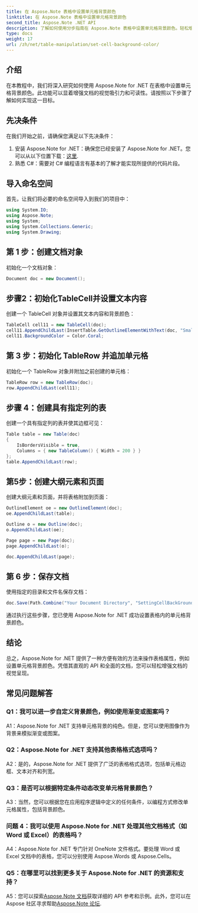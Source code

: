 ```yaml
---
title: 在 Aspose.Note 表格中设置单元格背景颜色
linktitle: 在 Aspose.Note 表格中设置单元格背景颜色
second_title: Aspose.Note .NET API
description: 了解如何使用分步指南在 Aspose.Note 表格中设置单元格背景颜色。轻松增强文档视觉效果。
type: docs
weight: 17
url: /zh/net/table-manipulation/set-cell-background-color/
---
```

## 介绍

在本教程中，我们将深入研究如何使用 Aspose.Note for .NET 在表格中设置单元格背景颜色。此功能可以显着增强文档的视觉吸引力和可读性。请按照以下步骤了解如何实现这一目标。

## 先决条件

在我们开始之前，请确保您满足以下先决条件：

1. 安装 Aspose.Note for .NET：确保您已经安装了 Aspose.Note for .NET。您可以从以下位置下载：[这里](https://releases.aspose.com/note/net/).
2. 熟悉 C#：需要对 C# 编程语言有基本的了解才能实现所提供的代码片段。

## 导入命名空间

首先，让我们将必要的命名空间导入到我们的项目中：

```csharp
using System.IO;
using Aspose.Note;
using System;
using System.Collections.Generic;
using System.Drawing;
```

## 第 1 步：创建文档对象

初始化一个文档对象：

```csharp
Document doc = new Document();
```

## 步骤2：初始化TableCell并设置文本内容

创建一个 TableCell 对象并设置其文本内容和背景颜色：

```csharp
TableCell cell11 = new TableCell(doc);
cell11.AppendChildLast(InsertTable.GetOutlineElementWithText(doc, "Small text"));
cell11.BackgroundColor = Color.Coral;
```

## 第 3 步：初始化 TableRow 并追加单元格

初始化一个 TableRow 对象并附加之前创建的单元格：

```csharp
TableRow row = new TableRow(doc);
row.AppendChildLast(cell11);
```

## 步骤 4：创建具有指定列的表

创建一个具有指定列的表并使其边框可见：

```csharp
Table table = new Table(doc)
{
    IsBordersVisible = true,
    Columns = { new TableColumn() { Width = 200 } }
};
table.AppendChildLast(row);
```

## 第5步：创建大纲元素和页面

创建大纲元素和页面，并将表格附加到页面：

```csharp
OutlineElement oe = new OutlineElement(doc);
oe.AppendChildLast(table);

Outline o = new Outline(doc);
o.AppendChildLast(oe);

Page page = new Page(doc);
page.AppendChildLast(o);

doc.AppendChildLast(page);
```

## 第 6 步：保存文档

使用指定的目录和文件名保存文档：

```csharp
doc.Save(Path.Combine("Your Document Directory", "SettingCellBackGroundColor.pdf"));
```

通过执行这些步骤，您已使用 Aspose.Note for .NET 成功设置表格内的单元格背景颜色。

## 结论

总之，Aspose.Note for .NET 提供了一种方便有效的方法来操作表格属性，例如设置单元格背景颜色。凭借其直观的 API 和全面的文档，您可以轻松增强文档的视觉呈现。

## 常见问题解答

### Q1：我可以进一步自定义背景颜色，例如使用渐变或图案吗？

A1：Aspose.Note for .NET 支持单元格背景的纯色。但是，您可以使用图像作为背景来模拟渐变或图案。

### Q2：Aspose.Note for .NET 支持其他表格格式选项吗？

A2：是的，Aspose.Note for .NET 提供了广泛的表格格式选项，包括单元格边框、文本对齐和列宽。

### Q3：是否可以根据特定条件动态改变单元格背景颜色？

A3：当然，您可以根据您在应用程序逻辑中定义的任何条件，以编程方式修改单元格属性，包括背景颜色。

### 问题 4：我可以使用 Aspose.Note for .NET 处理其他文档格式（如 Word 或 Excel）的表格吗？

A4：Aspose.Note for .NET 专门针对 OneNote 文件格式。要处理 Word 或 Excel 文档中的表格，您可以分别使用 Aspose.Words 或 Aspose.Cells。

### Q5：在哪里可以找到更多关于 Aspose.Note for .NET 的资源和支持？

 A5：您可以探索[Aspose.Note 文档](https://reference.aspose.com/note/net/)获取详细的 API 参考和示例。此外，您可以在 Aspose 社区寻求帮助[Aspose.Note 论坛](https://forum.aspose.com/c/note/28).